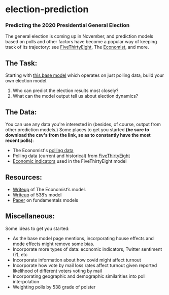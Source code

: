 # election-prediction

### Predicting the 2020 Presidential General Election


The general election is coming up in November, and prediction models based on polls and other factors have become a popular way of keeping track of its trajectory: see [FiveThirtyEight](https://projects.fivethirtyeight.com/2020-election-forecast/), The [Economist](https://projects.economist.com/us-2020-forecast/president), and more.


## The Task:

Starting with [this base model](https://colab.research.google.com/drive/1iFcc44FMrKm4r_p83l2zVDxLLkh9K8KZ?usp=sharing) which operates on just polling data, build your own election model.

1. Who can predict the election results most closely?
2. What can the model output tell us about election dynamics?


## The Data:

You can use any data you're interested in (besides, of course, output from other prediction models.) Some places to get you started __(be sure to download the csv's from the link, so as to constantly have the most recent polls)__:
- The Economist's [polling data](https://docs.google.com/spreadsheets/d/e/2PACX-1vQ56fySJKLL18Lipu1_i3ID9JE06voJEz2EXm6JW4Vh11zmndyTwejMavuNntzIWLY0RyhA1UsVEen0/pub?gid=0&single=true&output=csv)
- Polling data (current and historical) from [FiveThirtyEight](https://github.com/fivethirtyeight/data/tree/master/polls)
- [Economic indicators](https://github.com/fivethirtyeight/data/tree/master/election-forecasts-2020) used in the FiveThirtyEight model



## Resources:

- [Writeup](https://projects.economist.com/us-2020-forecast/president/how-this-works) of The Economist’s model.
- [Writeup](https://fivethirtyeight.com/features/how-fivethirtyeights-2020-presidential-forecast-works-and-whats-different-because-of-covid-19/) of 538’s model
- [Paper](http://researchdmr.com/HummelRothschild_FundamentalModel.pdf) on fundamentals models 

## Miscellaneous:

Some ideas to get you started:
- As the base model page mentions, incorporating house effects and mode effects might remove some bias.
- Incorporate more types of data: economic indicators, Twitter sentiment (?), etc
- Incorporate information about how covid might affect turnout
- Incorporate how vote by mail loss rates affect turnout given reported likelihood of different voters voting by mail
- Incorporating geographic and demographic similarities into poll interpolation
- Weighting polls by 538 grade of polster
